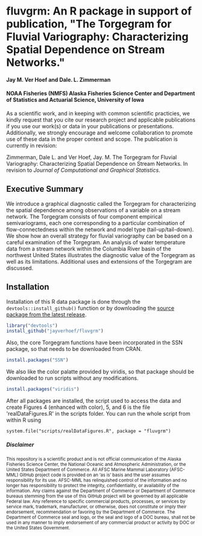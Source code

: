 # fluvgrm: An R package in support of publication, "The Torgegram for Fluvial Variography: Characterizing Spatial Dependence on Stream Networks." 

#### Jay M. Ver Hoef and Dale. L. Zimmerman

#### NOAA Fisheries (NMFS) Alaska Fisheries Science Center and Department of Statistics and Actuarial Science, University of Iowa

As a scientific work, and in keeping with common scientific practicies, we kindly request that you cite our research project and applicable publications if you use our work(s) or data in your publications or presentations. Additionally, we strongly encourage and welcome collaboration to promote use of these data in the proper context and scope.  The publication is currently in revision:

Zimmerman, Dale L. and Ver Hoef, Jay. M. The Torgegram for Fluvial Variography: Characterizing Spatial Dependence on Stream Networks. In revision to *Journal of Computational and Graphical Statistics*.


Executive Summary
-----------------

We introduce a graphical diagnostic called the Torgegram for characterizing the spatial dependence among observations of a variable on a stream network. The Torgegram consists of four component empirical semivariograms, each one corresponding to a particular combination of flow-connectedness within the network and model type (tail-up/tail-down). We show how an overall strategy for fluvial variography can be based on a careful examination of the Torgegram. An analysis of water temperature data from a stream network within the Columbia River basin of the northwest United States illustrates the diagnostic value of the Torgegram as well as its limitations. Additional uses and extensions of the Torgegram are discussed.

Installation
------------

Installation of this R data package is done through the `devtools::install_github()` function or by downloading the [source package from the latest release](https://github.com/jayverhoef/fluvgrm).

``` r
library("devtools")
install_github("jayverhoef/fluvgrm")
```
Also, the core Torgegram functions have been incorporated in the SSN package, so that needs to be downloaded from CRAN.

``` r
install.packages("SSN")
```
We also like the color palatte provided by viridis, so that package should be downloaded to run scripts without any modifications.

``` r
install.packages("viridis")
```
After all packages are installed, the script used to access the data and create Figures 4 (enhanced with color), 5, and 6 is the file 'realDataFigures.R' in the scripts folder.  You can run the whole script from within R using

```
system.file("scripts/realDataFigures.R", package = "fluvgrm")
```

##### Disclaimer

<sub>This repository is a scientific product and is not official communication of the Alaska Fisheries Science Center, the National Oceanic and Atmospheric Administration, or the United States Department of Commerce. All AFSC Marine Mammal Laboratory (AFSC-MML) GitHub project code is provided on an ‘as is’ basis and the user assumes responsibility for its use. AFSC-MML has relinquished control of the information and no longer has responsibility to protect the integrity, confidentiality, or availability of the information. Any claims against the Department of Commerce or Department of Commerce bureaus stemming from the use of this GitHub project will be governed by all applicable Federal law. Any reference to specific commercial products, processes, or services by service mark, trademark, manufacturer, or otherwise, does not constitute or imply their endorsement, recommendation or favoring by the Department of Commerce. The Department of Commerce seal and logo, or the seal and logo of a DOC bureau, shall not be used in any manner to imply endorsement of any commercial product or activity by DOC or the United States Government.</sub>

